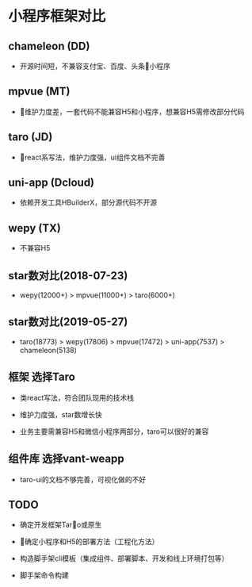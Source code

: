 <!--
 * @Description: 文件描述
 * @Author: cuiyibao001
 * @Date: 2019-05-27 12:08:21
 * @LastEditTime: 2019-05-28 13:13:56
 * @LastEditors: cuiyibao001
 -->
# 小程序框架对比

## chameleon (DD)

* 开源时间短，不兼容支付宝、百度、头条小程序

## mpvue (MT)

* 维护力度差，一套代码不能兼容H5和小程序，想兼容H5需修改部分代码

## taro (JD)

* react系写法，维护力度强，ui组件文档不完善

## uni-app (Dcloud)

* 依赖开发工具HBuilderX，部分源代码不开源

## wepy (TX)

* 不兼容H5

## star数对比(2018-07-23)

* wepy(12000+) > mpvue(11000+) > taro(6000+)

## star数对比(2019-05-27)

* taro(18773) > wepy(17806) > mpvue(17472) > uni-app(7537) > chameleon(5138)

## 框架 选择Taro

* 类react写法，符合团队现用的技术栈

* 维护力度强，star数增长快

* 业务主要需兼容H5和微信小程序两部分，taro可以很好的兼容

## 组件库 选择vant-weapp

* taro-ui的文档不够完善，可视化做的不好

## TODO

* 确定开发框架Taro或原生

* 确定小程序和H5的部署方法（工程化方法）

* 构造脚手架cli模板（集成组件、部署脚本、开发和线上环境打包等）

* 脚手架命令构建
